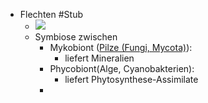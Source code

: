 - Flechten #Stub
    - ![](https://remnote-user-data.s3.amazonaws.com/8Lv35xFoavhEwqq3V2i60reUJFfZjJC9LNRNygSk6ZXm4w7eEDrQuPOU64SPTC80BIByjlvCGpuawIadlvKT7qcu32HzqLVQ4OSrdRm4_hH4kcR489jEVKjAgsyVtYOB)  
    - Symbiose zwischen
        - Mykobiont ([Pilze (Fungi, Mycota)](Pilze-(Fungi,-Mycota).md)):
            - liefert Mineralien
        - Phycobiont(Alge, Cyanobakterien):
            - liefert Phytosynthese-Assimilate
        - 
